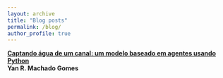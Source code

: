 ```yaml
---
layout: archive
title: "Blog posts"
permalink: /blog/
author_profile: true
---
```


[**Captando água de um canal: um modelo baseado em agentes usando Python**](https://medium.com/@machadoyang/captando-%C3%A1gua-de-um-canal-um-modelo-baseado-em-agentes-usando-python-31ba63b71b6a)
\
**Yan R. Machado Gomes**